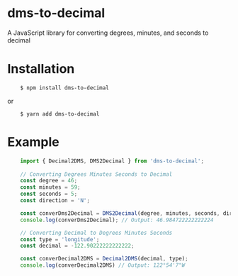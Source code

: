 # dms-to-decimal
A JavaScript library for converting degrees, minutes, and seconds to decimal

# Installation

```
    $ npm install dms-to-decimal
```

or 

```
    $ yarn add dms-to-decimal
```

# Example

```JavaScript
    import { Decimal2DMS, DMS2Decimal } from 'dms-to-decimal';
    
    // Converting Degrees Minutes Seconds to Decimal 
    const degree = 46;
    const minutes = 59;
    const seconds = 5;
    const direction = 'N';

    const converDms2Decimal = DMS2Decimal(degree, minutes, seconds, direction);
    console.log(converDms2Decimal); // Output: 46.984722222222224

    // Converting Decimal to Degrees Minutes Seconds
    const type = 'longitude';
    const decimal = -122.90222222222222;

    const converDecimal2DMS = Decimal2DMS(decimal, type);
    console.log(converDecimal2DMS) // Output: 122°54'7"W
```